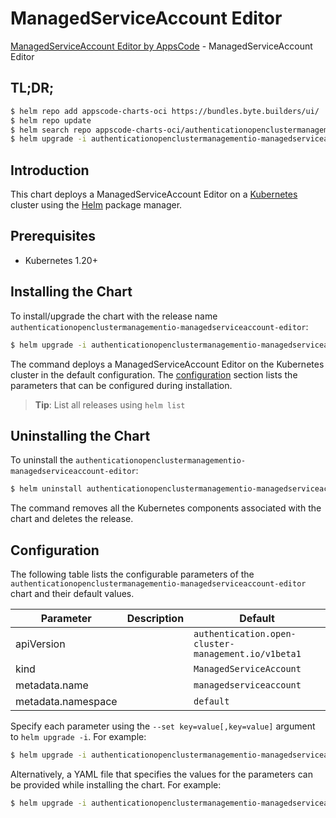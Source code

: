 # ManagedServiceAccount Editor

[ManagedServiceAccount Editor by AppsCode](https://appscode.com) - ManagedServiceAccount Editor

## TL;DR;

```bash
$ helm repo add appscode-charts-oci https://bundles.byte.builders/ui/
$ helm repo update
$ helm search repo appscode-charts-oci/authenticationopenclustermanagementio-managedserviceaccount-editor --version=v0.14.0
$ helm upgrade -i authenticationopenclustermanagementio-managedserviceaccount-editor appscode-charts-oci/authenticationopenclustermanagementio-managedserviceaccount-editor -n default --create-namespace --version=v0.14.0
```

## Introduction

This chart deploys a ManagedServiceAccount Editor on a [Kubernetes](http://kubernetes.io) cluster using the [Helm](https://helm.sh) package manager.

## Prerequisites

- Kubernetes 1.20+

## Installing the Chart

To install/upgrade the chart with the release name `authenticationopenclustermanagementio-managedserviceaccount-editor`:

```bash
$ helm upgrade -i authenticationopenclustermanagementio-managedserviceaccount-editor appscode-charts-oci/authenticationopenclustermanagementio-managedserviceaccount-editor -n default --create-namespace --version=v0.14.0
```

The command deploys a ManagedServiceAccount Editor on the Kubernetes cluster in the default configuration. The [configuration](#configuration) section lists the parameters that can be configured during installation.

> **Tip**: List all releases using `helm list`

## Uninstalling the Chart

To uninstall the `authenticationopenclustermanagementio-managedserviceaccount-editor`:

```bash
$ helm uninstall authenticationopenclustermanagementio-managedserviceaccount-editor -n default
```

The command removes all the Kubernetes components associated with the chart and deletes the release.

## Configuration

The following table lists the configurable parameters of the `authenticationopenclustermanagementio-managedserviceaccount-editor` chart and their default values.

|     Parameter      | Description |                            Default                             |
|--------------------|-------------|----------------------------------------------------------------|
| apiVersion         |             | <code>authentication.open-cluster-management.io/v1beta1</code> |
| kind               |             | <code>ManagedServiceAccount</code>                             |
| metadata.name      |             | <code>managedserviceaccount</code>                             |
| metadata.namespace |             | <code>default</code>                                           |


Specify each parameter using the `--set key=value[,key=value]` argument to `helm upgrade -i`. For example:

```bash
$ helm upgrade -i authenticationopenclustermanagementio-managedserviceaccount-editor appscode-charts-oci/authenticationopenclustermanagementio-managedserviceaccount-editor -n default --create-namespace --version=v0.14.0 --set apiVersion=authentication.open-cluster-management.io/v1beta1
```

Alternatively, a YAML file that specifies the values for the parameters can be provided while
installing the chart. For example:

```bash
$ helm upgrade -i authenticationopenclustermanagementio-managedserviceaccount-editor appscode-charts-oci/authenticationopenclustermanagementio-managedserviceaccount-editor -n default --create-namespace --version=v0.14.0 --values values.yaml
```
